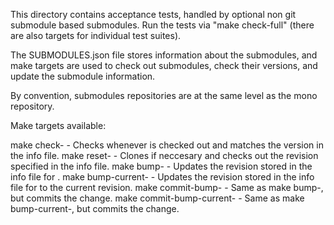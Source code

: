 This directory contains acceptance tests, handled by optional non git submodule based submodules. Run the tests via "make check-full" (there are also targets for individual test suites).

The SUBMODULES.json file stores information about the submodules, and make targets are used to check out submodules, check their versions, and update the submodule information.

By convention, submodules repositories are at the same level as the mono repository.

Make targets available:

make check-<module> - Checks whenever <module> is checked out and matches the version in the info file.
make reset-<module> - Clones <module>if neccesary and checks out the revision specified in the info file.
make bump-<module> - Updates the revision stored in the info file for <module>.
make bump-current-<module> - Updates the revision stored in the info file for <module> to the current revision.
make commit-bump-<module> - Same as make bump-<module>, but commits the change.
make commit-bump-current-<module> - Same as make bump-current-<module>, but commits the change.
